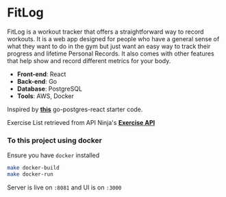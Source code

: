 # FitLog

FitLog is a workout tracker that offers a straightforward way to record workouts. It is a web app designed for people who have a general sense of what they want to do in the gym but just want an easy way to track their progress and lifetime Personal Records. It also comes with other features that help show and record different metrics for your body.

- **Front-end**: React
- **Back-end**: Go
- **Database**: PostgreSQL
- **Tools**: AWS, Docker 

Inspired by [**this**](https://github.com/aesrael/go-postgres-react-starter) go-postgres-react starter code.

Exercise List retrieved from API Ninja's [**Exercise API**](https://api-ninjas.com/api/exercises)

### To this project using docker
Ensure you have `docker` installed

```bash
make docker-build
make docker-run
```
Server is live on `:8081` and UI is on `:3000`
